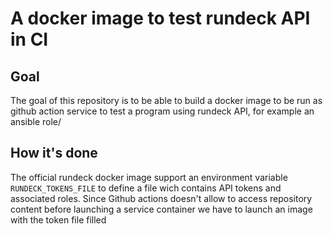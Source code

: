 # A docker image to test rundeck API in CI

## Goal

The goal of this repository is to be able to build a docker image to be run as github action service to test a program using rundeck API, for example an ansible role/

## How it's done

The official rundeck docker image support an environment variable `RUNDECK_TOKENS_FILE` to define a file wich contains API tokens and associated roles. Since Github actions doesn't allow to access repository content before launching a service container we have to launch an image with the token file filled
